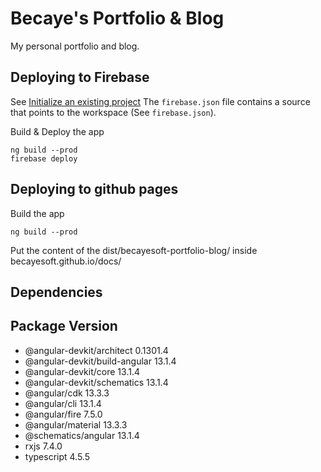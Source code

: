 # Becaye's Portfolio & Blog
My personal portfolio and blog.

## Deploying to Firebase
See <a href="https://firebase.google.com/docs/hosting/angular#initialize_an_existing_project">Initialize an existing project</a>
The `firebase.json` file contains a source that points to the workspace (See `firebase.json`).

Build & Deploy the app
```
ng build --prod
firebase deploy
```

## Deploying to github pages
Build the app
```
ng build --prod
```
Put the content of the dist/becayesoft-portfolio-blog/ inside becayesoft.github.io/docs/

## Dependencies
Package                         Version
---------------------------------------------------------
*  @angular-devkit/architect       0.1301.4
*  @angular-devkit/build-angular   13.1.4
*  @angular-devkit/core            13.1.4
*  @angular-devkit/schematics      13.1.4
*  @angular/cdk                    13.3.3
*  @angular/cli                    13.1.4
*  @angular/fire                   7.5.0
*  @angular/material               13.3.3
*  @schematics/angular             13.1.4
*  rxjs                            7.4.0
*  typescript                      4.5.5
